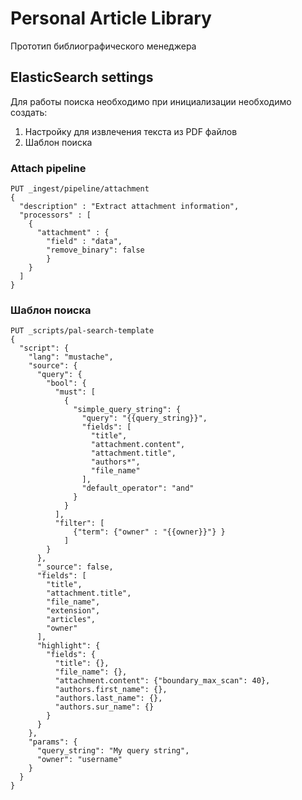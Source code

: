 # Personal Article Library

Прототип библиографического менеджера

## ElasticSearch settings

Для работы поиска необходимо при инициализации необходимо создать:

1. Настройку для извлечения текста из PDF файлов
2. Шаблон поиска

### Attach pipeline
```
PUT _ingest/pipeline/attachment
{
  "description" : "Extract attachment information",
  "processors" : [
    {
      "attachment" : {
        "field" : "data",
        "remove_binary": false
        }
    }
  ]
}
```

### Шаблон поиска
```
PUT _scripts/pal-search-template
{
  "script": {
    "lang": "mustache",
    "source": {
      "query": {
        "bool": {
          "must": [
            {
              "simple_query_string": {
                "query": "{{query_string}}",
                "fields": [
                  "title",
                  "attachment.content",
                  "attachment.title",
                  "authors*",
                  "file_name"
                ],
                "default_operator": "and"
              }
            }
          ],
          "filter": [
              {"term": {"owner" : "{{owner}}"} }
            ]
        }
      },
      "_source": false,
      "fields": [
        "title",
        "attachment.title",
        "file_name",
        "extension",
        "articles",
        "owner"
      ],
      "highlight": {
        "fields": {
          "title": {},
          "file_name": {},
          "attachment.content": {"boundary_max_scan": 40},
          "authors.first_name": {},
          "authors.last_name": {},
          "authors.sur_name": {}
        }
      }
    },
    "params": {
      "query_string": "My query string",
      "owner": "username"
    }
  }
}
```